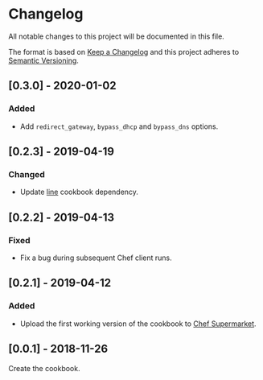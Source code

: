 # Changelog
All notable changes to this project will be documented in this file.

The format is based on [Keep a Changelog](http://keepachangelog.com/en/1.0.0/)
and this project adheres to [Semantic Versioning](http://semver.org/spec/v2.0.0.html).

## [0.3.0] - 2020-01-02
### Added
- Add `redirect_gateway`, `bypass_dhcp` and `bypass_dns` options.

## [0.2.3] - 2019-04-19

### Changed
- Update [line](https://supermarket.chef.io/cookbooks/line) cookbook dependency.

## [0.2.2] - 2019-04-13

### Fixed
- Fix a bug during subsequent Chef client runs.

## [0.2.1] - 2019-04-12

### Added
- Upload the first working version of the cookbook to [Chef Supermarket](https://supermarket.chef.io/cookbooks/vpn).

## [0.0.1] - 2018-11-26

Create the cookbook.
